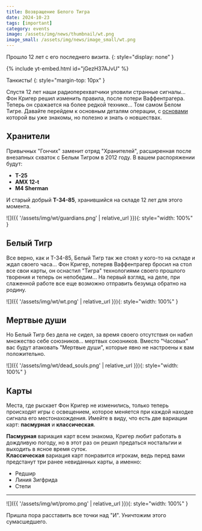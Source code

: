 ```yaml
---
title: Возвращение Белого Тигра
date: 2024-10-23
tags: [important]
category: events
image: /assets/img/news/thumbnail/wt.png
image_small: /assets/img/news/image_small/wt.png
---
```


Прошло 12 лет с его последнего визита.
{: style="display: none" }

{% include yt-embed.html id="jGezH37AJvU" %}

Танкисты!
{: style="margin-top: 10px" }

Спустя 12 лет наши радиоперехватчики уловили странные сигналы... Фон Кригер решил изменить правила, после потери Ваффентрагера. Теперь он сражается на более редкой технике... Том самом Белом Тигре. Давайте перейдем к основным деталям операции, с [основами](https://tanki.su/ru/content/guide/game-events-rules/waffentrager/) которой вы уже знакомы, но полезно и знать о новшествах.

## Хранители

Привычных "Гончих" заменит отряд "Хранителей", расширенная после внезапных схваток с Белым Тигром в 2012 году. В вашем распоряжении будут:

- **T-25**
- **AMX 12-t**
- **M4 Sherman**

И старый добрый **Т-34-85**, хранившийся на складе 12 лет для этого момента.

![]({{ '/assets/img/wt/guardians.png' | relative_url }}){: style="width: 100%" }

## Белый Тигр

Все верно, как и Т-34-85, Белый Тигр так же стоял у кого-то на складе и ждал своего часа... Фон Кригер, потеряв Ваффентрагер бросил на стол все свои карты, он оснастил "Тигра" технологиями своего прошлого творения и теперь он непобедим... На первый взгляд, на деле, при слаженной работе все еще возможно отправить безумца обратно на родину.

![]({{ '/assets/img/wt/wt.png' | relative_url }}){: style="width: 100%" }

## Мертвые души

Но Белый Тигр без дела не сидел, за время своего отсутствия он набил множество себе союзников... мертвых союзников. Вместо "Часовых" вас будут атаковать "Мертвые души", которые явно не настроены к вам положительно.

![]({{ '/assets/img/wt/dead_souls.png' | relative_url }}){: style="width: 100%" }

## Карты

Места, где рыскает Фон Кригер не изменились, только теперь происходят игры с освещением, которое меняется при каждой находке сигнала его местонахождения. Имейте в виду, что есть две вариации карт: **пасмурная** и **классическая**.

**Пасмурная** вариация карт всем знакома, Кригер любит работать в дождливую погоду, но в этот раз он решил предаться ностальгии и выходить в ясное время суток.  
**Классическая** вариация карт понравится игрокам, ведь перед вами предстанут три ранее невиданных карты, а именно:

- Редшир
- Линия Зигфрида
- Степи

---

![]({{ '/assets/img/wt/promo.png' | relative_url }}){: style="width: 100%" }

Пришла пора расставить все точки над "И". Уничтожим этого сумасшедшего.